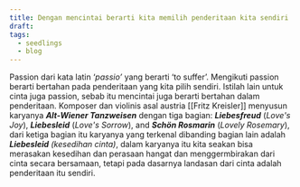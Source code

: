 ```yaml
---
title: Dengan mencintai berarti kita memilih penderitaan kita sendiri
draft: 
tags:
  - seedlings
  - blog
---
```



Passion dari kata latin ‘_passio’_ yang berarti ‘to suffer’. Mengikuti passion berarti bertahan pada penderitaan yang kita pilih sendiri. Istilah lain untuk cinta juga passion, sebab itu mencintai juga berarti bertahan dalam penderitaan. Komposer dan violinis asal austria [[Fritz Kreisler]] menyusun karyanya **_Alt-Wiener Tanzweisen_** dengan tiga bagian: **_Liebesfreud_** (_Love's Joy_), **_Liebesleid_** (_Love's Sorrow_), and **_Schön Rosmarin_** (_Lovely Rosemary_), dari ketiga bagian itu karyanya yang terkenal dibanding bagian lain adalah **_Liebesleid_** _(kesedihan cinta)_, dalam karyanya itu kita seakan bisa merasakan kesedihan dan perasaan hangat dan menggermbirakan dari cinta secara bersamaan, tetapi pada dasarnya landasan dari cinta adalah penderitaan itu sendiri.